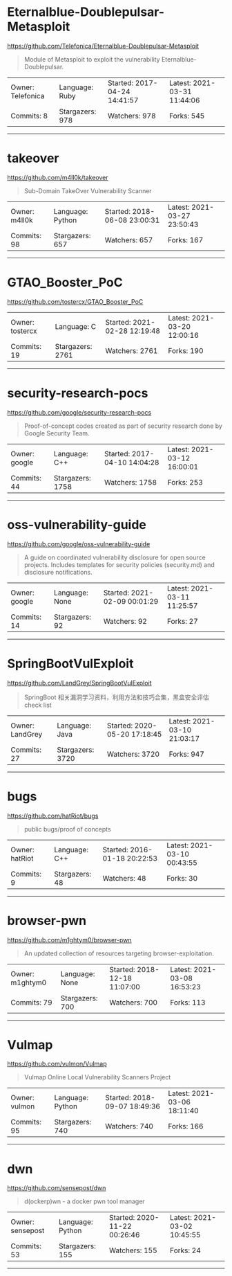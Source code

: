 # Eternalblue-Doublepulsar-Metasploit

https://github.com/Telefonica/Eternalblue-Doublepulsar-Metasploit
<blockquote>
Module of Metasploit to exploit the vulnerability Eternalblue-Doublepulsar.
</blockquote>

<table>
<tr><td>Owner: Telefonica</td>
    <td>Language: Ruby</td>
    <td>Started: 2017-04-24 14:41:57</td>
    <td>Latest: 2021-03-31 11:44:06</td></tr>
<tr><td>Commits: 8</td>
    <td>Stargazers: 978</td>
    <td>Watchers: 978</td>
    <td>Forks: 545</td></tr>
</table>

---

# takeover

https://github.com/m4ll0k/takeover
<blockquote>
Sub-Domain TakeOver Vulnerability Scanner
</blockquote>

<table>
<tr><td>Owner: m4ll0k</td>
    <td>Language: Python</td>
    <td>Started: 2018-06-08 23:00:31</td>
    <td>Latest: 2021-03-27 23:50:43</td></tr>
<tr><td>Commits: 98</td>
    <td>Stargazers: 657</td>
    <td>Watchers: 657</td>
    <td>Forks: 167</td></tr>
</table>

---

# GTAO_Booster_PoC

https://github.com/tostercx/GTAO_Booster_PoC
<blockquote>
<no description>
</blockquote>

<table>
<tr><td>Owner: tostercx</td>
    <td>Language: C</td>
    <td>Started: 2021-02-28 12:19:48</td>
    <td>Latest: 2021-03-20 12:00:16</td></tr>
<tr><td>Commits: 19</td>
    <td>Stargazers: 2761</td>
    <td>Watchers: 2761</td>
    <td>Forks: 190</td></tr>
</table>

---

# security-research-pocs

https://github.com/google/security-research-pocs
<blockquote>
Proof-of-concept codes created as part of security research done by Google Security Team.
</blockquote>

<table>
<tr><td>Owner: google</td>
    <td>Language: C++</td>
    <td>Started: 2017-04-10 14:04:28</td>
    <td>Latest: 2021-03-12 16:00:01</td></tr>
<tr><td>Commits: 44</td>
    <td>Stargazers: 1758</td>
    <td>Watchers: 1758</td>
    <td>Forks: 253</td></tr>
</table>

---

# oss-vulnerability-guide

https://github.com/google/oss-vulnerability-guide
<blockquote>
A guide on coordinated vulnerability disclosure for open source projects. Includes templates for security policies (security.md) and disclosure notifications.
</blockquote>

<table>
<tr><td>Owner: google</td>
    <td>Language: None</td>
    <td>Started: 2021-02-09 00:01:29</td>
    <td>Latest: 2021-03-11 11:25:57</td></tr>
<tr><td>Commits: 14</td>
    <td>Stargazers: 92</td>
    <td>Watchers: 92</td>
    <td>Forks: 27</td></tr>
</table>

---

# SpringBootVulExploit

https://github.com/LandGrey/SpringBootVulExploit
<blockquote>
SpringBoot 相关漏洞学习资料，利用方法和技巧合集，黑盒安全评估 check list
</blockquote>

<table>
<tr><td>Owner: LandGrey</td>
    <td>Language: Java</td>
    <td>Started: 2020-05-20 17:18:45</td>
    <td>Latest: 2021-03-10 21:03:17</td></tr>
<tr><td>Commits: 27</td>
    <td>Stargazers: 3720</td>
    <td>Watchers: 3720</td>
    <td>Forks: 947</td></tr>
</table>

---

# bugs

https://github.com/hatRiot/bugs
<blockquote>
public bugs/proof of concepts
</blockquote>

<table>
<tr><td>Owner: hatRiot</td>
    <td>Language: C++</td>
    <td>Started: 2016-01-18 20:22:53</td>
    <td>Latest: 2021-03-10 00:43:55</td></tr>
<tr><td>Commits: 9</td>
    <td>Stargazers: 48</td>
    <td>Watchers: 48</td>
    <td>Forks: 30</td></tr>
</table>

---

# browser-pwn

https://github.com/m1ghtym0/browser-pwn
<blockquote>
An updated collection of resources targeting browser-exploitation.
</blockquote>

<table>
<tr><td>Owner: m1ghtym0</td>
    <td>Language: None</td>
    <td>Started: 2018-12-18 11:07:00</td>
    <td>Latest: 2021-03-08 16:53:23</td></tr>
<tr><td>Commits: 79</td>
    <td>Stargazers: 700</td>
    <td>Watchers: 700</td>
    <td>Forks: 113</td></tr>
</table>

---

# Vulmap

https://github.com/vulmon/Vulmap
<blockquote>
Vulmap Online Local Vulnerability Scanners Project
</blockquote>

<table>
<tr><td>Owner: vulmon</td>
    <td>Language: Python</td>
    <td>Started: 2018-09-07 18:49:36</td>
    <td>Latest: 2021-03-06 18:11:40</td></tr>
<tr><td>Commits: 95</td>
    <td>Stargazers: 740</td>
    <td>Watchers: 740</td>
    <td>Forks: 166</td></tr>
</table>

---

# dwn

https://github.com/sensepost/dwn
<blockquote>
d(ockerp)wn - a docker pwn tool manager
</blockquote>

<table>
<tr><td>Owner: sensepost</td>
    <td>Language: Python</td>
    <td>Started: 2020-11-22 00:26:46</td>
    <td>Latest: 2021-03-02 10:45:55</td></tr>
<tr><td>Commits: 53</td>
    <td>Stargazers: 155</td>
    <td>Watchers: 155</td>
    <td>Forks: 24</td></tr>
</table>

---

